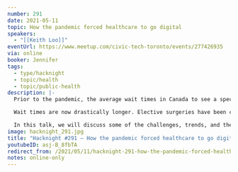 ```yaml
---
number: 291
date: 2021-05-11
topic: How the pandemic forced healthcare to go digital
speakers:
  - "[[Keith Loo]]"
eventUrl: https://www.meetup.com/civic-tech-toronto/events/277426935
via: online
booker: Jennifer
tags:
  - type/hacknight
  - topic/health
  - topic/public-health
description: |-
  Prior to the pandemic, the average wait times in Canada to see a specialist was over 20 weeks - and we were willing to live with those wait times. However, COVID-19 has really changed the healthcare landscape across the country.

  Wait times are now drastically longer. Elective surgeries have been cancelled. We now need to triage whether a patient can be taken care of by our healthcare system and people are literally dying while they wait. This has all but forced healthcare to go digital - even when we were not prepared.

  In this talk, we will discuss some of the challenges, trends, and the good news on where we are going with digital health.
image: hacknight_291.jpg
title: "Hacknight #291 – How the pandemic forced healthcare to go digital"
youtubeID: asj-B_8fbTA
redirect_from: /2021/05/11/hacknight-291-how-the-pandemic-forced-healthcare-to-go-digital-with-keith-loo/
notes: online-only
---
```

